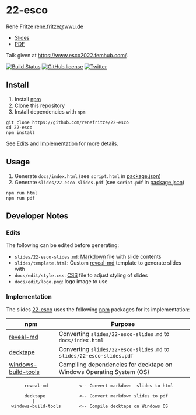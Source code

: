 # 22-esco

René Fritze
rene.fritze@wwu.de

* [Slides](https://renefritze.github.io/22-esco)
* [PDF](https://github.com/renefritze/22-esco/blob/master/slides/22-esco-slides.pdf)

Talk given at https://www.esco2022.femhub.com/.

[![Build Status](https://travis-ci.org/renefritze/22-esco.svg?branch=master)](https://travis-ci.org/renefritze/22-esco)
[![GitHub license](https://img.shields.io/github/license/renefritze/22-esco.svg)](https://github.com/renefritze/22-esco/blob/master/LICENSE)
[![Twitter](https://img.shields.io/twitter/url/https/github.com/renefritze/22-esco.svg?style=social)](https://twitter.com/intent/tweet?text=Talk%20given%20at%20https://www.esco2022.femhub.com/:%20https%3A%2F%2Fgithub.com%2Frenefritze%2F22-esco%20%23revealjs%20%23slides)

## Install

1. Install [npm](https://www.npmjs.com/)
2. [Clone](https://git-scm.com/docs/git-clone) this repository
3. Install dependencies with `npm`

```
git clone https://github.com/renefritze/22-esco
cd 22-esco
npm install
```

See [Edits](#edits) and [Implementation](#implementation) for more details.

## Usage

1. Generate `docs/index.html` (see `script.html` in [package.json](https://github.com/renefritze/22-esco/blob/master/package.json))
2. Generate `slides/22-esco-slides.pdf` (see `script.pdf` in [package.json](https://github.com/renefritze/22-esco/blob/master/package.json))

```
npm run html
npm run pdf
```

## Developer Notes

### Edits

The following can be edited before generating:

* `slides/22-esco-slides.md`: [Markdown](https://daringfireball.net/projects/markdown/) file with slide contents
* `slides/template.html`: Custom [reveal-md](https://github.com/webpro/reveal-md) template to generate slides with
* `docs/edit/style.css`: [CSS](https://developer.mozilla.org/en-US/docs/Web/CSS) file to adjust styling of slides
* `docs/edit/logo.png`: logo image to use

### Implementation


The slides [22-esco](https://github.com/renefritze/22-esco) uses the following [npm](https://www.npmjs.com/) packages for its implementation:

npm | Purpose
--- | ---
[reveal-md](https://www.npmjs.com/package/reveal-md) | Converting `slides/22-esco-slides.md` to `docs/index.html`
[decktape](https://www.npmjs.com/package/decktape) | Converting `slides/22-esco-slides.md` to `slides/22-esco-slides.pdf`
[windows-build-tools](https://www.npmjs.com/package/windows-build-tools) | Compiling dependencies for decktape on Windows Operating System (OS)

```
       reveal-md            <-- Convert markdown  slides to html

       decktape             <-- Convert markdown slides to pdf
          |
  windows-build-tools       <-- Compile decktape on Windows OS
```
